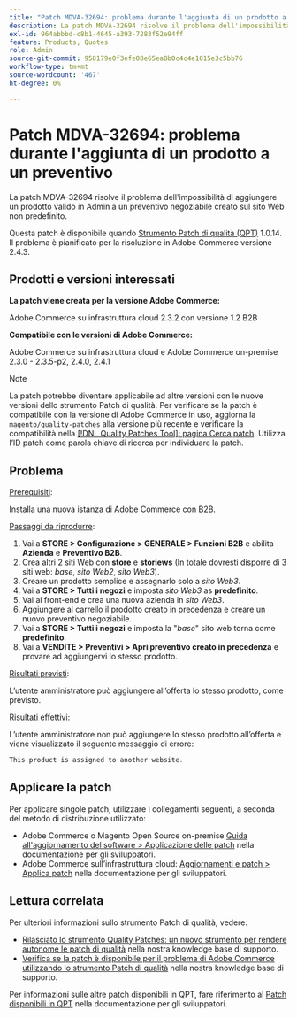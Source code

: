 ```yaml
---
title: "Patch MDVA-32694: problema durante l'aggiunta di un prodotto a un preventivo"
description: La patch MDVA-32694 risolve il problema dell'impossibilità di aggiungere un prodotto valido in Admin a un preventivo negoziabile creato sul sito Web non predefinito.
exl-id: 964abbbd-c8b1-4645-a393-7283f52e94ff
feature: Products, Quotes
role: Admin
source-git-commit: 958179e0f3efe08e65ea8b0c4c4e1015e3c5bb76
workflow-type: tm+mt
source-wordcount: '467'
ht-degree: 0%

---
```


# Patch MDVA-32694: problema durante l&#39;aggiunta di un prodotto a un preventivo

La patch MDVA-32694 risolve il problema dell&#39;impossibilità di aggiungere un prodotto valido in Admin a un preventivo negoziabile creato sul sito Web non predefinito.

Questa patch è disponibile quando [Strumento Patch di qualità (QPT)](https://devdocs.magento.com/guides/v2.4/comp-mgr/patching.html#mqp) 1.0.14. Il problema è pianificato per la risoluzione in Adobe Commerce versione 2.4.3.

## Prodotti e versioni interessati

**La patch viene creata per la versione Adobe Commerce:**

Adobe Commerce su infrastruttura cloud 2.3.2 con versione 1.2 B2B

**Compatibile con le versioni di Adobe Commerce:**

Adobe Commerce su infrastruttura cloud e Adobe Commerce on-premise 2.3.0 - 2.3.5-p2, 2.4.0, 2.4.1

>[!NOTE]
>
>La patch potrebbe diventare applicabile ad altre versioni con le nuove versioni dello strumento Patch di qualità. Per verificare se la patch è compatibile con la versione di Adobe Commerce in uso, aggiorna la `magento/quality-patches` alla versione più recente e verificare la compatibilità nella [[!DNL Quality Patches Tool]: pagina Cerca patch](https://devdocs.magento.com/quality-patches/tool.html#patch-grid). Utilizza l’ID patch come parola chiave di ricerca per individuare la patch.

## Problema

<u>Prerequisiti</u>:

Installa una nuova istanza di Adobe Commerce con B2B.

<u>Passaggi da riprodurre</u>:

1. Vai a **STORE > Configurazione > GENERALE > Funzioni B2B** e abilita **Azienda** e **Preventivo B2B**.
1. Crea altri 2 siti Web con **store** e **storiews** (In totale dovresti disporre di 3 siti web: *base*, *sito Web2*, *sito Web3*).
1. Creare un prodotto semplice e assegnarlo solo a *sito Web3*.
1. Vai a **STORE > Tutti i negozi** e imposta *sito Web3* as **predefinito**.
1. Vai al front-end e crea una nuova azienda in *sito Web3*.
1. Aggiungere al carrello il prodotto creato in precedenza e creare un nuovo preventivo negoziabile.
1. Vai a **STORE > Tutti i negozi** e imposta la &quot;*base*&quot; sito web torna come **predefinito**.
1. Vai a **VENDITE > Preventivi > Apri preventivo creato in precedenza** e provare ad aggiungervi lo stesso prodotto.

<u>Risultati previsti</u>:

L’utente amministratore può aggiungere all’offerta lo stesso prodotto, come previsto.

<u>Risultati effettivi</u>:

L’utente amministratore non può aggiungere lo stesso prodotto all’offerta e viene visualizzato il seguente messaggio di errore:

```php
This product is assigned to another website.
```

## Applicare la patch

Per applicare singole patch, utilizzare i collegamenti seguenti, a seconda del metodo di distribuzione utilizzato:

* Adobe Commerce o Magento Open Source on-premise [Guida all&#39;aggiornamento del software > Applicazione delle patch](https://devdocs.magento.com/guides/v2.4/comp-mgr/patching/mqp.html) nella documentazione per gli sviluppatori.
* Adobe Commerce sull’infrastruttura cloud: [Aggiornamenti e patch > Applica patch](https://devdocs.magento.com/cloud/project/project-patch.html) nella documentazione per gli sviluppatori.

## Lettura correlata

Per ulteriori informazioni sullo strumento Patch di qualità, vedere:

* [Rilasciato lo strumento Quality Patches: un nuovo strumento per rendere autonome le patch di qualità](/help/announcements/adobe-commerce-announcements/magento-quality-patches-released-new-tool-to-self-serve-quality-patches.md) nella nostra knowledge base di supporto.
* [Verifica se la patch è disponibile per il problema di Adobe Commerce utilizzando lo strumento Patch di qualità](/help/support-tools/patches-available-in-qpt-tool/check-patch-for-magento-issue-with-magento-quality-patches.md) nella nostra knowledge base di supporto.

Per informazioni sulle altre patch disponibili in QPT, fare riferimento al [Patch disponibili in QPT](https://devdocs.magento.com/quality-patches/tool.html#patch-grid) nella documentazione per gli sviluppatori.
